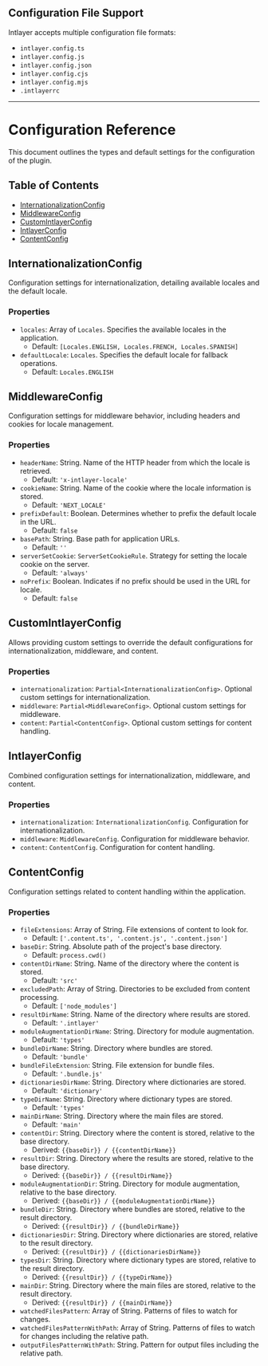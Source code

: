 ## Configuration File Support

Intlayer accepts multiple configuration file formats:

- `intlayer.config.ts`
- `intlayer.config.js`
- `intlayer.config.json`
- `intlayer.config.cjs`
- `intlayer.config.mjs`
- `.intlayerrc`

---

# Configuration Reference

This document outlines the types and default settings for the configuration of the plugin.

## Table of Contents

- [InternationalizationConfig](#InternationalizationConfig)
- [MiddlewareConfig](#MiddlewareConfig)
- [CustomIntlayerConfig](#CustomIntlayerConfig)
- [IntlayerConfig](#IntlayerConfig)
- [ContentConfig](#ContentConfig)

## InternationalizationConfig

Configuration settings for internationalization, detailing available locales and the default locale.

### Properties

- `locales`: Array of `Locales`. Specifies the available locales in the application.
  - Default: `[Locales.ENGLISH, Locales.FRENCH, Locales.SPANISH]`
- `defaultLocale`: `Locales`. Specifies the default locale for fallback operations.
  - Default: `Locales.ENGLISH`

## MiddlewareConfig

Configuration settings for middleware behavior, including headers and cookies for locale management.

### Properties

- `headerName`: String. Name of the HTTP header from which the locale is retrieved.
  - Default: `'x-intlayer-locale'`
- `cookieName`: String. Name of the cookie where the locale information is stored.
  - Default: `'NEXT_LOCALE'`
- `prefixDefault`: Boolean. Determines whether to prefix the default locale in the URL.
  - Default: `false`
- `basePath`: String. Base path for application URLs.
  - Default: `''`
- `serverSetCookie`: `ServerSetCookieRule`. Strategy for setting the locale cookie on the server.
  - Default: `'always'`
- `noPrefix`: Boolean. Indicates if no prefix should be used in the URL for locale.
  - Default: `false`

## CustomIntlayerConfig

Allows providing custom settings to override the default configurations for internationalization, middleware, and content.

### Properties

- `internationalization`: `Partial<InternationalizationConfig>`. Optional custom settings for internationalization.
- `middleware`: `Partial<MiddlewareConfig>`. Optional custom settings for middleware.
- `content`: `Partial<ContentConfig>`. Optional custom settings for content handling.

## IntlayerConfig

Combined configuration settings for internationalization, middleware, and content.

### Properties

- `internationalization`: `InternationalizationConfig`. Configuration for internationalization.
- `middleware`: `MiddlewareConfig`. Configuration for middleware behavior.
- `content`: `ContentConfig`. Configuration for content handling.

## ContentConfig

Configuration settings related to content handling within the application.

### Properties

- `fileExtensions`: Array of String. File extensions of content to look for.
  - Default: `['.content.ts', '.content.js', '.content.json']`
- `baseDir`: String. Absolute path of the project's base directory.
  - Default: `process.cwd()`
- `contentDirName`: String. Name of the directory where the content is stored.
  - Default: `'src'`
- `excludedPath`: Array of String. Directories to be excluded from content processing.
  - Default: `['node_modules']`
- `resultDirName`: String. Name of the directory where results are stored.
  - Default: `'.intlayer'`
- `moduleAugmentationDirName`: String. Directory for module augmentation.
  - Default: `'types'`
- `bundleDirName`: String. Directory where bundles are stored.
  - Default: `'bundle'`
- `bundleFileExtension`: String. File extension for bundle files.
  - Default: `'.bundle.js'`
- `dictionariesDirName`: String. Directory where dictionaries are stored.
  - Default: `'dictionary'`
- `typeDirName`: String. Directory where dictionary types are stored.
  - Default: `'types'`
- `mainDirName`: String. Directory where the main files are stored.
  - Default: `'main'`
- `contentDir`: String. Directory where the content is stored, relative to the base directory.
  - Derived: `{{baseDir}} / {{contentDirName}}`
- `resultDir`: String. Directory where the results are stored, relative to the base directory.
  - Derived: `{{baseDir}} / {{resultDirName}}`
- `moduleAugmentationDir`: String. Directory for module augmentation, relative to the base directory.
  - Derived: `{{baseDir}} / {{moduleAugmentationDirName}}`
- `bundleDir`: String. Directory where bundles are stored, relative to the result directory.
  - Derived: `{{resultDir}} / {{bundleDirName}}`
- `dictionariesDir`: String. Directory where dictionaries are stored, relative to the result directory.
  - Derived: `{{resultDir}} / {{dictionariesDirName}}`
- `typesDir`: String. Directory where dictionary types are stored, relative to the result directory.
  - Derived: `{{resultDir}} / {{typeDirName}}`
- `mainDir`: String. Directory where the main files are stored, relative to the result directory.
  - Derived: `{{resultDir}} / {{mainDirName}}`
- `watchedFilesPattern`: Array of String. Patterns of files to watch for changes.
- `watchedFilesPatternWithPath`: Array of String. Patterns of files to watch for changes including the relative path.
- `outputFilesPatternWithPath`: String. Pattern for output files including the relative path.
